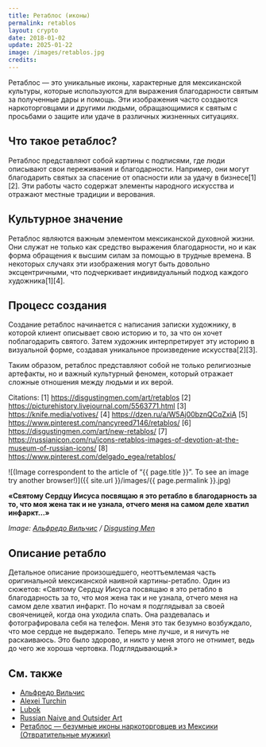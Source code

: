 ```yaml
---
title: Ретаблос (иконы)
permalink: retablos
layout: crypto
date: 2018-01-02
update: 2025-01-22
image: /images/retablos.jpg
credits:
---
```


Ретаблос — это уникальные иконы, характерные для мексиканской культуры, которые используются для выражения благодарности святым за полученные дары и помощь. Эти изображения часто создаются наркоторговцами и другими людьми, обращающимися к святым с просьбами о защите или удаче в различных жизненных ситуациях.

## **Что такое ретаблос?**
Ретаблос представляют собой картины с подписями, где люди описывают свои переживания и благодарности. Например, они могут благодарить святых за спасение от опасности или за удачу в бизнесе[1][2]. Эти работы часто содержат элементы народного искусства и отражают местные традиции и верования.

## **Культурное значение**
Ретаблос являются важным элементом мексиканской духовной жизни. Они служат не только как средство выражения благодарности, но и как форма обращения к высшим силам за помощью в трудные времена. В некоторых случаях эти изображения могут быть довольно эксцентричными, что подчеркивает индивидуальный подход каждого художника[1][4].

## **Процесс создания**
Создание ретаблос начинается с написания записки художнику, в которой клиент описывает свою историю и то, за что он хочет поблагодарить святого. Затем художник интерпретирует эту историю в визуальной форме, создавая уникальное произведение искусства[2][3].

Таким образом, ретаблос представляют собой не только религиозные артефакты, но и важный культурный феномен, который отражает сложные отношения между людьми и их верой.

Citations:
[1] https://disgustingmen.com/art/retablos
[2] https://picturehistory.livejournal.com/5563771.html
[3] https://knife.media/votives/
[4] https://dzen.ru/a/W5Aj00bznQCqZxiA
[5] https://www.pinterest.com/nancyreed7146/retablos/
[6] https://disgustingmen.com/art/new-retablos/
[7] https://russianicon.com/ru/icons-retablos-images-of-devotion-at-the-museum-of-russian-icons/
[8] https://www.pinterest.com/delgado_egea/retablos/

![(Image correspondent to the article of “{{ page.title }}”. To see an image try another browser!)]({{ site.url }}/images/{{ page.permalink }}.jpg)

**«Святому Сердцу Иисуса посвящаю я это ретабло в благодарность за то, что моя жена так и не узнала, отчего меня на самом деле хватил инфаркт...»**

*Image: [Альфредо Вильчис](index) / [Disgusting Men](https://disgustingmen.com/art/retablos)*

## Описание ретабло

Детальное описание произошедшего, неоттъемлемая часть оригинальной мексиканской наивной картины-ретабло. Один из сюжетов: «Святому Сердцу Иисуса посвящаю я это ретабло в благодарность за то, что моя жена так и не узнала, отчего меня на самом деле хватил инфаркт. По ночам я подглядывал за своей свояченицей, когда она уходила спать.
Она раздевалась и фотографировала себя на телефон. Меня это так безумно возбуждало, что мое сердце не выдержало. Теперь мне лучше, и я ничуть не раскаиваюсь. Это было здорово, и никто у меня этого не отнимет, ведь до чего же хороша чертовка. Подглядывающий.»

## См. также

+ [Альфредо Вильчис](vilchis-alfredo)
+ [Alexei Turchin](turchin-alexei)
+ [Lubok](lubok)
+ [Russian Naive and Outsider Art](russian-naive-and-outsider-art)
+ [Ретаблос — безумные иконы наркоторговцев из Мексики (Отвратительные мужики)](https://disgustingmen.com/art/retablos)
